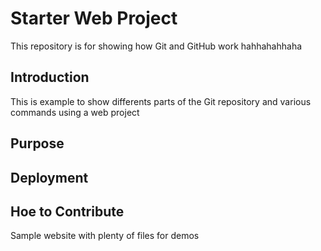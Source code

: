 # Starter Web Project

This repository is for showing how Git and GitHub work hahhahahhaha


## Introduction
This is example to show differents parts of the Git repository and various commands using a web project
## Purpose

## Deployment

## Hoe to Contribute
Sample website with plenty of files for demos